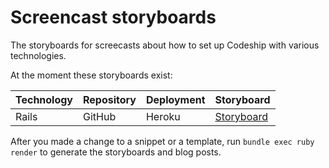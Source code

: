 Screencast storyboards
======================

The storyboards for screecasts about how to set up Codeship with various technologies.

At the moment these storyboards exist:

| Technology | Repository | Deployment | Storyboard                                      |
| ---------- | ---------- | ---------- | ----------------------------------------------- |
| Rails      | GitHub     | Heroku     | [Storyboard](rails/github/heroku/storyboard.md) |

After you made a change to a snippet or a template, run `bundle exec ruby render` to generate the storyboards and blog posts.

